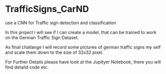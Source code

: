 # TrafficSigns_CarND
use a CNN for Traffic sign detection and classification

In this project i will see if I can create a model, that can be trained to work on the German Traffic Sign Dataset.

As final challange I will record some pictures of german traffic signs my self and scale them down to the size of 32x32 pixel.

For Further Details please have look at the Jupityer Notebook, there you will find detaild code etc.
